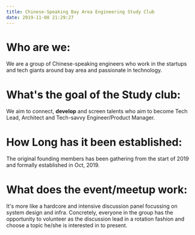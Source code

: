 ```yaml
---
title: Chinese-Speaking Bay Area Engineering Study Club
date: 2019-11-08 21:29:27
---
```

# Who are we:
We are a group of Chinese-speaking engineers who work in the startups and tech giants around bay area and passionate in technology.
# What's the goal of the Study club:
We aim to connect, **develop** and screen talents who aim to become Tech Lead, Architect and Tech-savvy Engineer/Product Manager.
# How Long has it been established:
The original founding members has been gathering from the start of 2019 and formally established in Oct, 2019.
# What does the event/meetup work:
It's more like a hardcore and intensive discussion panel focussing on system design and infra. Concretely, everyone in the group has the opportunity to volunteer as the discussion lead in a rotation fashion and choose a topic he/she is interested in to present.
